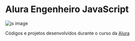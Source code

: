 # Alura Engenheiro JavaScript

![js image](https://cdn-images-1.medium.com/max/2600/1*dt3SJbXiOILlXnZzIqJZOA.png)

Códigos e projetos desenvolvidos durante o curso da [Alura](https://cursos.alura.com.br/career/engenheiro-javascript)

